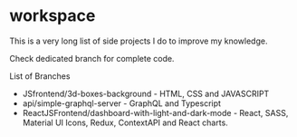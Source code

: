 # workspace
This is a very long list of side projects I do to improve my knowledge.

Check dedicated branch for complete code.

List of Branches
- JSfrontend/3d-boxes-background - HTML, CSS and JAVASCRIPT
- api/simple-graphql-server - GraphQL and Typescript
- ReactJSFrontend/dashboard-with-light-and-dark-mode - React, SASS, Material UI Icons, Redux, ContextAPI and React charts.
